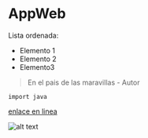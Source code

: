 # AppWeb
Lista ordenada:
- Elemento 1
- Elemento 2
- Elemento3

> En el pais de las maravillas - Autor

`import java`

[enlace en linea](http://www.google.es)

![alt text](https://i.blogs.es/aa1b9a/luna-100mpx/450_1000.jpg)



